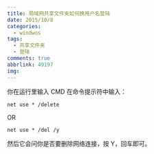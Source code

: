 ```yaml
---
title: 局域网共享文件夹如何换用户名登陆
date: 2015/10/8
categories:
  - windwos
tags:
  - 共享文件夹
  - 登陆
comments: true
abbrlink: 49197
img:
---
```


你在运行里输入 CMD
在命令提示符中输入：

```shell
net use * /delete
```

OR

```shell
net use * /del /y
```

然后它会问你是否要删除网络连接，按 Y，回车即可。

